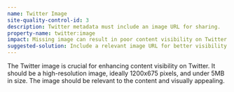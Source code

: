 ```yaml
---
name: Twitter Image
site-quality-control-id: 3
description: Twitter metadata must include an image URL for sharing.
property-name: twitter:image
impact: Missing image can result in poor content visibility on Twitter.
suggested-solution: Include a relevant image URL for better visibility and engagement on Twitter.
---
```


The Twitter image is crucial for enhancing content visibility on Twitter. It
should be a high-resolution image, ideally 1200x675 pixels, and under 5MB in
size. The image should be relevant to the content and visually appealing.
